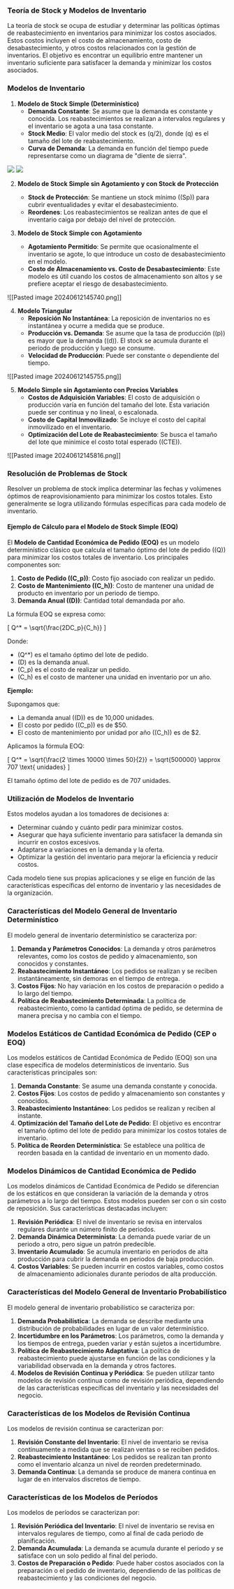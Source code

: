 
### Teoría de Stock y Modelos de Inventario

La teoría de stock se ocupa de estudiar y determinar las políticas óptimas de reabastecimiento en inventarios para minimizar los costos asociados. Estos costos incluyen el costo de almacenamiento, costo de desabastecimiento, y otros costos relacionados con la gestión de inventarios. El objetivo es encontrar un equilibrio entre mantener un inventario suficiente para satisfacer la demanda y minimizar los costos asociados.

### Modelos de Inventario

1. **Modelo de Stock Simple (Determinístico)**
   - **Demanda Constante**: Se asume que la demanda es constante y conocida. Los reabastecimientos se realizan a intervalos regulares y el inventario se agota a una tasa constante.
   - **Stock Medio**: El valor medio del stock es \(q/2\), donde \(q\) es el tamaño del lote de reabastecimiento.
   - **Curva de Demanda**: La demanda en función del tiempo puede representarse como un diagrama de "diente de sierra".

![](https://lh7-us.googleusercontent.com/docsz/AD_4nXdDEUdIn0K_13ujVansC8H5F08i-fqu51nrcd-Zz9QHARmMrN6m6jNDwhdKU3RkDGvXduJ_ZPq4po44OfkwWgPFdOnOja6-3im6ISccOhATFEGMcRKqIe75bDA32BAkhryEUJ_N-xXwveRhh5FFgdzVqfQ?key=iTPa6W9OMH7L3aG9DQ3z0g)
![](https://lh7-us.googleusercontent.com/docsz/AD_4nXfeFCy-8HPSEVD2Dv-E181wNGoW_qbvz3YDDI6106_hF_BltqiVCgiq9hIaPfvriR0vd3oDc3W3DGBqpGhqOa20i6qMLOGV9-d_q-Q_Ux7fEGW0WppVQA6_vxTTQ4baog9zl5vmLnY7bxBwKOT-eLv3WME?key=iTPa6W9OMH7L3aG9DQ3z0g)

2. **Modelo de Stock Simple sin Agotamiento y con Stock de Protección**
   - **Stock de Protección**: Se mantiene un stock mínimo (\(Sp\)) para cubrir eventualidades y evitar el desabastecimiento.
   - **Reordenes**: Los reabastecimientos se realizan antes de que el inventario caiga por debajo del nivel de protección.

3. **Modelo de Stock Simple con Agotamiento**
   - **Agotamiento Permitido**: Se permite que ocasionalmente el inventario se agote, lo que introduce un costo de desabastecimiento en el modelo.
   - **Costo de Almacenamiento vs. Costo de Desabastecimiento**: Este modelo es útil cuando los costos de almacenamiento son altos y se prefiere aceptar el riesgo de desabastecimiento.

![[Pasted image 20240612145740.png]]


4. **Modelo Triangular**
   - **Reposición No Instantánea**: La reposición de inventarios no es instantánea y ocurre a medida que se produce.
   - **Producción vs. Demanda**: Se asume que la tasa de producción (\(p\)) es mayor que la demanda (\(d\)). El stock se acumula durante el periodo de producción y luego se consume.
   - **Velocidad de Producción**: Puede ser constante o dependiente del tiempo.

![[Pasted image 20240612145755.png]]


5. **Modelo Simple sin Agotamiento con Precios Variables**
   - **Costos de Adquisición Variables**: El costo de adquisición o producción varía en función del tamaño del lote. Esta variación puede ser continua y no lineal, o escalonada.
   - **Costo de Capital Inmovilizado**: Se incluye el costo del capital inmovilizado en el inventario.
   - **Optimización del Lote de Reabastecimiento**: Se busca el tamaño del lote que minimice el costo total esperado (\(CTE\)).


![[Pasted image 20240612145816.png]]

### Resolución de Problemas de Stock

Resolver un problema de stock implica determinar las fechas y volúmenes óptimos de reaprovisionamiento para minimizar los costos totales. Esto generalmente se logra utilizando fórmulas específicas para cada modelo de inventario.

#### Ejemplo de Cálculo para el Modelo de Stock Simple (EOQ)

El **Modelo de Cantidad Económica de Pedido (EOQ)** es un modelo determinístico clásico que calcula el tamaño óptimo del lote de pedido (\(Q\)) para minimizar los costos totales de inventario. Los principales componentes son:

1. **Costo de Pedido (\(C_p\))**: Costo fijo asociado con realizar un pedido.
2. **Costo de Mantenimiento (\(C_h\))**: Costo de mantener una unidad de producto en inventario por un periodo de tiempo.
3. **Demanda Anual (\(D\))**: Cantidad total demandada por año.

La fórmula EOQ se expresa como:

\[ Q^* = \sqrt{\frac{2DC_p}{C_h}} \]

Donde:
- \(Q^*\) es el tamaño óptimo del lote de pedido.
- \(D\) es la demanda anual.
- \(C_p\) es el costo de realizar un pedido.
- \(C_h\) es el costo de mantener una unidad en inventario por un año.

**Ejemplo:**

Supongamos que:
- La demanda anual (\(D\)) es de 10,000 unidades.
- El costo por pedido (\(C_p\)) es de $50.
- El costo de mantenimiento por unidad por año (\(C_h\)) es de $2.

Aplicamos la fórmula EOQ:

\[ Q^* = \sqrt{\frac{2 \times 10000 \times 50}{2}} = \sqrt{500000} \approx 707 \text{ unidades} \]

El tamaño óptimo del lote de pedido es de 707 unidades.

### Utilización de Modelos de Inventario

Estos modelos ayudan a los tomadores de decisiones a:

- Determinar cuándo y cuánto pedir para minimizar costos.
- Asegurar que haya suficiente inventario para satisfacer la demanda sin incurrir en costos excesivos.
- Adaptarse a variaciones en la demanda y la oferta.
- Optimizar la gestión del inventario para mejorar la eficiencia y reducir costos.

Cada modelo tiene sus propias aplicaciones y se elige en función de las características específicas del entorno de inventario y las necesidades de la organización.

### Características del Modelo General de Inventario Determinístico

El modelo general de inventario determinístico se caracteriza por:

1. **Demanda y Parámetros Conocidos**: La demanda y otros parámetros relevantes, como los costos de pedido y almacenamiento, son conocidos y constantes.
2. **Reabastecimiento Instantáneo**: Los pedidos se realizan y se reciben instantáneamente, sin demoras en el tiempo de entrega.
3. **Costos Fijos**: No hay variación en los costos de preparación o pedido a lo largo del tiempo.
4. **Política de Reabastecimiento Determinada**: La política de reabastecimiento, como la cantidad óptima de pedido, se determina de manera precisa y no cambia con el tiempo.

### Modelos Estáticos de Cantidad Económica de Pedido (CEP o EOQ)

Los modelos estáticos de Cantidad Económica de Pedido (EOQ) son una clase específica de modelos determinísticos de inventario. Sus características principales son:

1. **Demanda Constante**: Se asume una demanda constante y conocida.
2. **Costos Fijos**: Los costos de pedido y almacenamiento son constantes y conocidos.
3. **Reabastecimiento Instantáneo**: Los pedidos se realizan y reciben al instante.
4. **Optimización del Tamaño del Lote de Pedido**: El objetivo es encontrar el tamaño óptimo del lote de pedido para minimizar los costos totales de inventario.
5. **Política de Reorden Determinística**: Se establece una política de reorden basada en la cantidad de inventario en un momento dado.

### Modelos Dinámicos de Cantidad Económica de Pedido

Los modelos dinámicos de Cantidad Económica de Pedido se diferencian de los estáticos en que consideran la variación de la demanda y otros parámetros a lo largo del tiempo. Estos modelos pueden ser con o sin costo de reposición. Sus características destacadas incluyen:

1. **Revisión Periódica**: El nivel de inventario se revisa en intervalos regulares durante un número finito de periodos.
2. **Demanda Dinámica Determinista**: La demanda puede variar de un periodo a otro, pero sigue un patrón predecible.
3. **Inventario Acumulado**: Se acumula inventario en periodos de alta producción para cubrir la demanda en periodos de baja producción.
4. **Costos Variables**: Se pueden incurrir en costos variables, como costos de almacenamiento adicionales durante periodos de alta producción.

### Características del Modelo General de Inventario Probabilístico

El modelo general de inventario probabilístico se caracteriza por:

1. **Demanda Probabilística**: La demanda se describe mediante una distribución de probabilidades en lugar de un valor determinístico.
2. **Incertidumbre en los Parámetros**: Los parámetros, como la demanda y los tiempos de entrega, pueden variar y están sujetos a incertidumbre.
3. **Política de Reabastecimiento Adaptativa**: La política de reabastecimiento puede ajustarse en función de las condiciones y la variabilidad observada en la demanda y otros factores.
4. **Modelos de Revisión Continua y Periódica**: Se pueden utilizar tanto modelos de revisión continua como de revisión periódica, dependiendo de las características específicas del inventario y las necesidades del negocio.

### Características de los Modelos de Revisión Continua

Los modelos de revisión continua se caracterizan por:

1. **Revisión Constante del Inventario**: El nivel de inventario se revisa continuamente a medida que se realizan ventas o se reciben pedidos.
2. **Reabastecimiento Instantáneo**: Los pedidos se realizan tan pronto como el inventario alcanza un nivel de reorden predeterminado.
3. **Demanda Continua**: La demanda se produce de manera continua en lugar de en intervalos discretos de tiempo.

### Características de los Modelos de Períodos

Los modelos de períodos se caracterizan por:

1. **Revisión Periódica del Inventario**: El nivel de inventario se revisa en intervalos regulares de tiempo, como al final de cada periodo de planificación.
2. **Demanda Acumulada**: La demanda se acumula durante el periodo y se satisface con un solo pedido al final del periodo.
3. **Costos de Preparación o Pedido**: Puede haber costos asociados con la preparación o el pedido de inventario, dependiendo de las políticas de reabastecimiento y las condiciones del negocio.